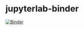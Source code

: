 # jupyterlab-binder

[![Binder](https://mybinder.org/badge.svg)](https://mybinder.org/v2/gh/dariomalchiodi/jupyterlab-binder/master)
